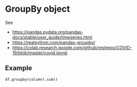 # GroupBy object
See
* https://pandas.pydata.org/pandas-docs/stable/user_guide/timeseries.html
* https://realpython.com/pandas-groupby/
* https://colab.research.google.com/github/restrepo/COVID-19/blob/master/covid.ipynb
## Example
`df.groupby(column).sum()`
